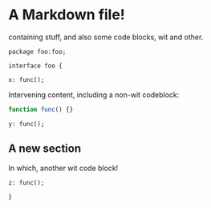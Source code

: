 # A Markdown file!

containing stuff, and also some code blocks, wit and other.

```wit
package foo:foo;

interface foo {
```

```wit
x: func();
```

Intervening content, including a non-wit codeblock:
```js
function func() {}
```

```wit
y: func();
```

## A new section

In which, another wit code block!

```wit
z: func();
```

```wit
}
```
